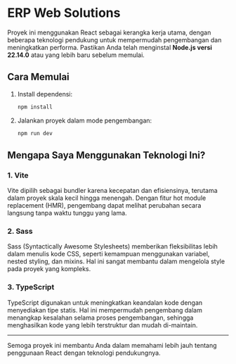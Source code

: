 # ERP Web Solutions

Proyek ini menggunakan React sebagai kerangka kerja utama, dengan beberapa teknologi pendukung untuk mempermudah pengembangan dan meningkatkan performa. Pastikan Anda telah menginstal **Node.js versi 22.14.0** atau yang lebih baru sebelum memulai.

## Cara Memulai

1. Install dependensi:
   ```bash
   npm install
   ```

2. Jalankan proyek dalam mode pengembangan:
   ```bash
   npm run dev
   ```

## Mengapa Saya Menggunakan Teknologi Ini?

### 1. Vite
Vite dipilih sebagai bundler karena kecepatan dan efisiensinya, terutama dalam proyek skala kecil hingga menengah. Dengan fitur hot module replacement (HMR), pengembang dapat melihat perubahan secara langsung tanpa waktu tunggu yang lama.

### 2. Sass
Sass (Syntactically Awesome Stylesheets) memberikan fleksibilitas lebih dalam menulis kode CSS, seperti kemampuan menggunakan variabel, nested styling, dan mixins. Hal ini sangat membantu dalam mengelola style pada proyek yang kompleks.

### 3. TypeScript
TypeScript digunakan untuk meningkatkan keandalan kode dengan menyediakan tipe statis. Hal ini mempermudah pengembang dalam menangkap kesalahan selama proses pengembangan, sehingga menghasilkan kode yang lebih terstruktur dan mudah di-maintain.

---

Semoga proyek ini membantu Anda dalam memahami lebih jauh tentang penggunaan React dengan teknologi pendukungnya.
